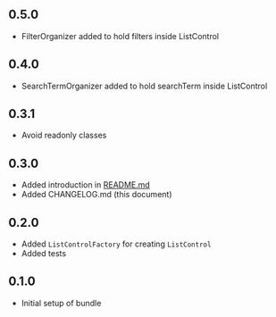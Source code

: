 ## 0.5.0
- FilterOrganizer added to hold filters inside ListControl

## 0.4.0
- SearchTermOrganizer added to hold searchTerm inside ListControl

## 0.3.1
- Avoid readonly classes 

## 0.3.0
- Added introduction in [README.md](README.md) 
- Added CHANGELOG.md (this document)

## 0.2.0
- Added ```ListControlFactory``` for creating ```ListControl```
- Added tests

## 0.1.0
- Initial setup of bundle
